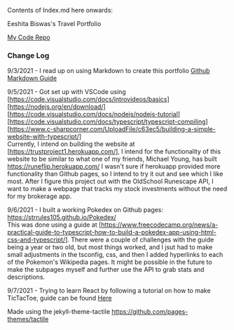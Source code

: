 Contents of Index.md here onwards: 

Eeshita Biswas's Travel Portfolio

[My Code Repo](https://github.com/EeshitaBiswas/TravelPics)



### Change Log
9/3/2021 - I read up on using Markdown to create this portfolio [Github Markdown Guide](https://guides.github.com/features/mastering-markdown/)

9/5/2021 - Got set up with VSCode using  
  [https://code.visualstudio.com/docs/introvideos/basics]  
  [https://nodejs.org/en/download/]  
  [https://code.visualstudio.com/docs/nodejs/nodejs-tutorial]  
  [https://code.visualstudio.com/docs/typescript/typescript-compiling]  
  [https://www.c-sharpcorner.com/UploadFile/c63ec5/building-a-simple-website-with-typescript/]  
  Currently, I intend on building the website at [https://trustproject1.herokuapp.com/], I intend for the functionality of this       website to be similar to what one of my friends, Michael Young, has built https://runeflip.herokuapp.com/ I wasn't sure if herokuapp provided more functionality than Github pages, so I intend to try it out and see which I like most. After I figure this project out with the OldSchool Runescape API, I want to make a webpage that tracks my stock investments without the need for my brokerage app.
  
9/6/2021 - I built a working Pokedex on Github pages: https://strrules105.github.io/Pokedex/  
This was done using a guide at [https://www.freecodecamp.org/news/a-practical-guide-to-typescript-how-to-build-a-pokedex-app-using-html-css-and-typescript/]. There were a couple of challenges with the guide being a year or two old, but most things worked, and I jsut had to make small adjustments in the tsconfig, css, and then I added hyperlinks to each of the Pokemon's Wikipedia pages. It might be possible in the future to make the subpages myself and further use the API to grab stats and descriptions.

9/7/2021 - Trying to learn React by following a tutorial on how to make TicTacToe, guide can be found [Here](https://reactjs.org/tutorial/tutorial.html)  

Made using the jekyll-theme-tactile https://github.com/pages-themes/tactile

